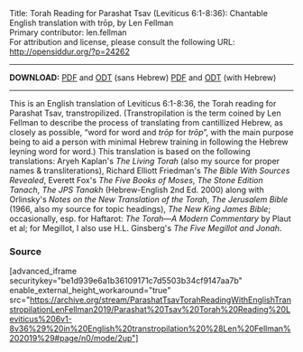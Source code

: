 <html>
<head></head>
<body>
Title: Torah Reading for Parashat Tsav (Leviticus 6:1-8:36): Chantable English translation with trōp, by Len Fellman<br />
Primary contributor: len.fellman<br />
For attribution and license, please consult the following URL: <a href="http://opensiddur.org/?p=24262">http://opensiddur.org/?p=24262</a>
<p />
<hr />

<style type="text/css" media="all">.printfriendly {display: none!important;}</style>

<strong>DOWNLOAD:</strong> 
<a href="https://archive.org/download/ParashatTsavTorahReadingWithEnglishTranstropilationLenFellman2019/Parashat%20Tsav%20Torah%20Reading%20Leviticus%206v1-8v36%29%20in%20English%20transtropilation%20%28Len%20Fellman%202019%29%20-%20english%20only.pdf">PDF</a> and <a href="https://archive.org/download/ParashatTsavTorahReadingWithEnglishTranstropilationLenFellman2019/Parashat%20Tsav%20Torah%20Reading%20Leviticus%206v1-8v36%29%20in%20English%20transtropilation%20%28Len%20Fellman%202019%29%20-%20english%20only.odt">ODT</a> (sans Hebrew) 
<a href="https://archive.org/download/ParashatTsavTorahReadingWithEnglishTranstropilationLenFellman2019/Parashat%20Tsav%20Torah%20Reading%20Leviticus%206v1-8v36%29%20in%20English%20transtropilation%20%28Len%20Fellman%202019%29.pdf">PDF</a> and <a href="https://archive.org/download/ParashatTsavTorahReadingWithEnglishTranstropilationLenFellman2019/Parashat%20Tsav%20Torah%20Reading%20Leviticus%206v1-8v36%29%20in%20English%20transtropilation%20%28Len%20Fellman%202019%29.odt">ODT</a> (with Hebrew)


<hr />

This is an English translation of Leviticus 6:1-8:36, the Torah reading for Parashat Tsav, transtropilized. (Transtropilation is the term coined by Len Fellman to describe the process of translating from cantillized Hebrew, as closely as possible, “word for word and <em>trōp</em> for <em>trōp</em>”, with the main purpose being to aid a person with minimal Hebrew training in following the Hebrew leyning word for word.) This translation is based on the following translations: Aryeh Kaplan's <em>The Living Torah</em> (also my source for proper names & transliterations), Richard Elliott Friedman's <em>The Bible With Sources Revealed</em>, Everett Fox's <em>The Five Books of Moses</em>, <em>The Stone Edition Tanach</em>, <em>The JPS Tanakh</em> (Hebrew-English 2nd Ed. 2000) along with Orlinsky's <em>Notes on the New Translation of the Torah</em>, <em>The Jerusalem Bible</em> (1966, also my source for topic headings), <em>The New King James Bible</em>; occasionally, esp. for Haftarot: <em>The Torah—A Modern Commentary</em> by Plaut et al; for Megillot, I also use H.L. Ginsberg's <em>The Five Megillot and Jonah</em>.

<h3>Source</h3>

[advanced_iframe securitykey="be1d939e6a1b36109171c7d5503b34cf9147aa7b" enable_external_height_workaround="true" src="https://archive.org/stream/ParashatTsavTorahReadingWithEnglishTranstropilationLenFellman2019/Parashat%20Tsav%20Torah%20Reading%20Leviticus%206v1-8v36%29%20in%20English%20transtropilation%20%28Len%20Fellman%202019%29#page/n0/mode/2up"]

</body>
</html>